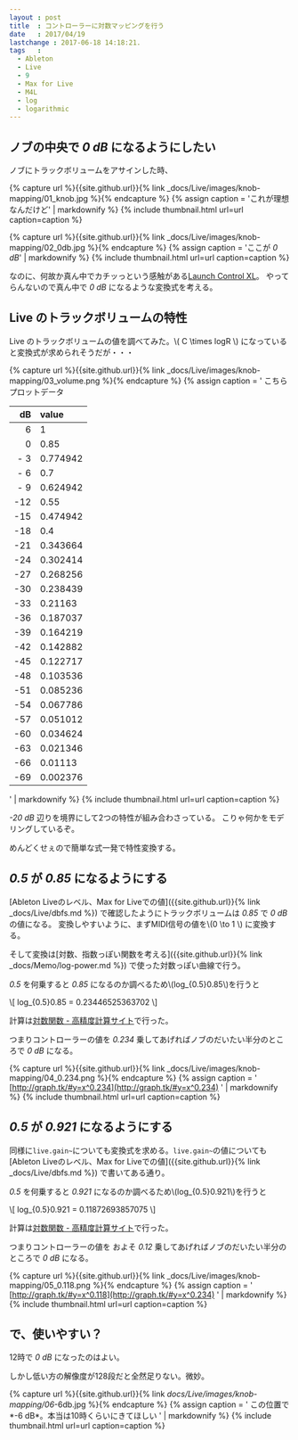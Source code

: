 ```yaml
---
layout : post
title  : コントローラーに対数マッピングを行う
date   : 2017/04/19
lastchange : 2017-06-18 14:18:21.
tags   :
  - Ableton
  - Live
  - 9
  - Max for Live
  - M4L
  - log
  - logarithmic
---
```


## ノブの中央で *0 dB* になるようにしたい

ノブにトラックボリュームをアサインした時、

{% capture url %}{{site.github.url}}{% link _docs/Live/images/knob-mapping/01_knob.jpg %}{% endcapture %}
{% assign caption = 'これが理想なんだけど' | markdownify %}
{% include thumbnail.html url=url caption=caption %}

{% capture url %}{{site.github.url}}{% link _docs/Live/images/knob-mapping/02_0db.jpg %}{% endcapture %}
{% assign caption = 'ここが *0 dB*' | markdownify %}
{% include thumbnail.html url=url caption=caption %}

なのに、何故か真ん中でカチッっという感触がある[Launch Control XL](http://www.h-resolution.com/novation/launchcontrolxl.php)。
やってらんないので真ん中で *0 dB* になるような変換式を考える。

## Live のトラックボリュームの特性

Live のトラックボリュームの値を調べてみた。\\( C \times logR \\) になっていると変換式が求められそうだが・・・

{% capture url %}{{site.github.url}}{% link _docs/Live/images/knob-mapping/03_volume.png %}{% endcapture %}
{% assign caption = '
こちらプロットデータ

| dB  | value    |
| --: | :------- |
|   6 | 1        |
|   0 | 0.85     | 
| - 3 | 0.774942 |
| - 6 | 0.7      |
| - 9 | 0.624942 |
| -12 | 0.55     |
| -15 | 0.474942 |
| -18 | 0.4      |
| -21 | 0.343664 |
| -24 | 0.302414 |
| -27 | 0.268256 |
| -30 | 0.238439 |
| -33 | 0.21163  |
| -36 | 0.187037 |
| -39 | 0.164219 |
| -42 | 0.142882 |
| -45 | 0.122717 |
| -48 | 0.103536 |
| -51 | 0.085236 |
| -54 | 0.067786 |
| -57 | 0.051012 |
| -60 | 0.034624 |
| -63 | 0.021346 |
| -66 | 0.01113  |
| -69 | 0.002376 |


' | markdownify %}
{% include thumbnail.html url=url caption=caption %}


*-20 dB* 辺りを境界にして2つの特性が組み合わさっている。
こりゃ何かをモデリングしているぞ。

めんどくせぇので簡単な式一発で特性変換する。


## *0.5* が *0.85* になるようにする

[Ableton Liveのレベル、Max for Liveでの値]({{site.github.url}}{% link _docs/Live/dbfs.md %})
で確認したようにトラックボリュームは *0.85* で *0 dB* の値になる。
変換しやすいように、まずMIDI信号の値を\\(0 \to 1 \\) に変換する。

そして変換は[対数、指数っぽい関数を考える]({{site.github.url}}{% link _docs/Memo/log-power.md %})
で使った対数っぽい曲線で行う。

*0.5* を何乗すると *0.85* になるのか調べるため\\(log_{0.5}0.85\\)を行うと

\\[
log_{0.5}0.85 = 0.23446525363702
\\]

計算は[対数関数 - 高精度計算サイト](http://keisan.casio.jp/exec/system/1260332465)で行った。

つまりコントローラーの値を *0.234* 乗してあげればノブのだいたい半分のところで *0 dB* になる。

{% capture url %}{{site.github.url}}{% link _docs/Live/images/knob-mapping/04_0.234.png %}{% endcapture %}
{% assign caption = '
[http://graph.tk/#y=x^0.234](http://graph.tk/#y=x^0.234)
' | markdownify %}
{% include thumbnail.html url=url caption=caption %}

## *0.5* が *0.921* になるようにする

同様に`live.gain~`についても変換式を求める。`live.gain~`の値についても
[Ableton Liveのレベル、Max for Liveでの値]({{site.github.url}}{% link _docs/Live/dbfs.md %})
で書いてある通り。

*0.5* を何乗すると *0.921* になるのか調べるため\\(log_{0.5}0.921\\)を行うと

\\[
log_{0.5}0.921 = 0.11872693857075
\\]

計算は[対数関数 - 高精度計算サイト](http://keisan.casio.jp/exec/system/1260332465)で行った。

つまりコントローラーの値を およそ *0.12* 乗してあげればノブのだいたい半分のところで *0 dB* になる。

{% capture url %}{{site.github.url}}{% link _docs/Live/images/knob-mapping/05_0.118.png %}{% endcapture %}
{% assign caption = '
[http://graph.tk/#y=x^0.118](http://graph.tk/#y=x^0.234)
' | markdownify %}
{% include thumbnail.html url=url caption=caption %}

## で、使いやすい？

12時で *0 dB* になったのはよい。

しかし低い方の解像度が128段だと全然足りない。微妙。

{% capture url %}{{site.github.url}}{% link _docs/Live/images/knob-mapping/06_-6db.jpg %}{% endcapture %}
{% assign caption = '
この位置で*-6 dB*。本当は10時くらいにきてほしい
' | markdownify %}
{% include thumbnail.html url=url caption=caption %}


